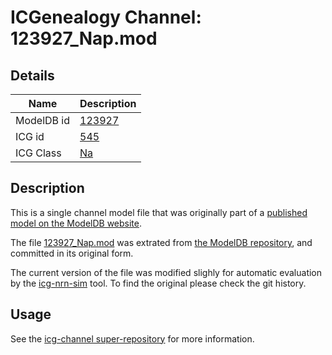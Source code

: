 # ICGenealogy Channel: 123927\_Nap.mod

## Details

Name | Description
---- | -----------
ModelDB id | [123927](http://senselab.med.yale.edu/ModelDB/ShowModel.cshtml?model=123927)
ICG id | [545](http://icg.neurotheory.ox.ac.uk/channels/2/545)
ICG Class | [Na](http://icg.neurotheory.ox.ac.uk/channels/2)

## Description

This is a single channel model file that was originally part of a [published model on the ModelDB website](http://senselab.med.yale.edu/mModelDB/ShowModel.cshtml?model=123927).


The file [123927\_Nap.mod](123927_Nap.mod) was extrated from [the ModelDB repository](http://senselab.med.yale.edu/ModelDB/ShowModel.cshtml?model=123927), and committed in its original form.

The current version of the file was modified slighly for automatic evaluation by the [icg-nrn-sim](https://github.com/icgenealogy/icg-nrn-sim) tool. To find the original please check the git history.


## Usage

See the [icg-channel super-repository](https://github.com/icgenealogy/icg-channels) for more information.